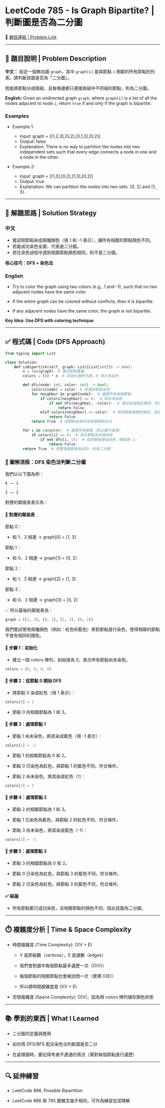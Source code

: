 # LeetCode 785 - Is Graph Bipartite? | 判斷圖是否為二分圖

🔗 [題目連結 | Problem Link](https://leetcode.com/problems/is-graph-bipartite/)

---

## 📘 題目說明 | Problem Description

**中文：**
給定一個無向圖 `graph`，其中 `graph[i]` 是與節點 `i` 相鄰的所有節點的列表。請判斷該圖是否為「二分圖」。

若能將節點分成兩組，且每條邊都只連接兩組中不同組的節點，則為二分圖。

**English:**
Given an undirected graph `graph`, where `graph[i]` is a list of all the nodes adjacent to node `i`, return `true` if and only if the graph is bipartite.

### Examples

- Example 1:

    - Input: graph = [[1,2,3],[0,2],[0,1,3],[0,2]]
    - Output: false
    - Explanation: There is no way to partition the nodes into two independent sets such that every edge connects a node in one and a node in the other.

- Example 2:
    - Input: graph = [[1,3],[0,2],[1,3],[0,2]]
    - Output: true
    - Explanation: We can partition the nodes into two sets: {0, 2} and {1, 3}.

---

## 🧠 解題思路 | Solution Strategy

### 中文
- 嘗試把節點染成兩種顏色（用 1 和 -1 表示），讓所有相鄰的節點顏色不同。
- 若能成功染色全圖，代表是二分圖。
- 若在染色過程中遇到相鄰節點顏色相同，則不是二分圖。

**核心技巧：DFS + 染色法**

### English
- Try to color the graph using two colors (e.g., 1 and -1), such that no two adjacent nodes have the same color.

- If the entire graph can be colored without conflicts, then it is bipartite.

- If any adjacent nodes have the same color, the graph is not bipartite.

**Key Idea: Use DFS with coloring technique**

---

## ✅ 程式碼 | Code (DFS Approach)

```python
from typing import List

class Solution:
    def isBipartite(self, graph: List[List[int]]) -> bool:
        n = len(graph)  # 圖的節點數量
        colors = [0] * n  # 初始化顏色列表，0 表示未染色

        def dfs(node: int, color: int) -> bool:
            colors[node] = color  # 將當前節點染色
            for neighbor in graph[node]:  # 遍歷所有相鄰節點
                if colors[neighbor] == 0:  # 若尚未染色
                    if not dfs(neighbor, -color):  # 嘗試染成相反顏色，若失敗則回傳 False
                        return False
                elif colors[neighbor] == color:  # 若相鄰節點顏色相同，違反二分圖定義
                    return False
            return True  # 該節點與其所有相鄰節點合法

        for i in range(n):  # 遍歷所有節點（防止圖不連通）
            if colors[i] == 0:  # 若此節點尚未被染色
                if not dfs(i, 1):  # 從該節點開始染色（預設為 1）
                    return False
        return True  # 若整張圖都染色成功，則為二分圖

```

### 🎨 圖解流程：DFS 染色法判斷二分圖
我們以以下圖為例：
```markdown
0 —— 1
|    |
3 —— 2
```
對應的鄰接表表示為：

#### 🧮 對應的鄰接表
節點 0：
- 和 1、3 相連 → graph[0] = [1, 3]

節點 1：
- 和 0、2 相連 → graph[1] = [0, 2]

節點 2：
- 和 1、3 相連 → graph[2] = [1, 3]

節點 3：
- 和 0、2 相連 → graph[3] = [0, 2]

✅ 所以最後的鄰接表為：
```python
graph = [[1, 3], [0, 2], [1, 3], [0, 2]]
```
我們嘗試使用兩種顏色（例如：紅色和藍色）來對節點進行染色，使得相鄰的節點不會有相同的顏色。

#### 🧭 步驟 1：初始化
- 建立一個 colors 陣列，初始值為 0，表示所有節點尚未染色。
```python
colors = [0, 0, 0, 0]
```
#### 🧭 步驟 2：從節點 0 開始 DFS
- 將節點 0 染成紅色（用 1 表示）：
```python
colors[0] = 1
```
- 節點 0 的相鄰節點為 1 和 3。

#### 🧭 步驟 3：處理節點 1
- 節點 1 尚未染色，將其染成藍色（用 -1 表示）：
```python
colors[1] = -1
```
- 節點 1 的相鄰節點為 0 和 2。

- 節點 0 已染色為紅色，與節點 1 的藍色不同，符合條件。

- 節點 2 尚未染色，將其染成紅色（1）：
```python
colors[2] = 1
```
#### 🧭 步驟 4：處理節點 2
- 節點 2 的相鄰節點為 1 和 3。

- 節點 1 已染色為藍色，與節點 2 的紅色不同，符合條件。

- 節點 3 尚未染色，將其染成藍色（-1）：
```python
colors[3] = -1
```
#### 🧭 步驟 5：處理節點 3
- 節點 3 的相鄰節點為 0 和 2。

- 節點 0 已染色為紅色，與節點 3 的藍色不同，符合條件。

- 節點 2 已染色為紅色，與節點 3 的藍色不同，符合條件。

#### ✅ 結論
- 所有節點都已成功染色，且相鄰節點的顏色不同，因此該圖為二分圖。

---

## ⏱️ 複雜度分析 | Time & Space Complexity
- 時間複雜度 (Time Complexity): O(V + E)
    - V 是節點數（vertices），E 是邊數（edges）

    - 我們會對圖中每個節點最多遍歷一次（O(V)）

    - 每個節點的相鄰節點也會被訪問一次（累積 O(E)）

    - 所以總時間複雜度是 O(V + E)

- 空間複雜度 (Space Complexity): O(V)，因為用 colors 陣列儲存顏色狀態

---

## 📚 學到的東西 | What I Learned
- 二分圖的定義與應用

- 如何用 DFS/BFS 配合染色法判斷圖是否二分

- 在處理圖時，要記得考慮不連通的情況（需對每個節點進行遍歷）

---

## 🔍 延伸練習
- LeetCode 886. Possible Bipartition

- LeetCode 886 與 785 題概念幾乎相同，可作為練習加深理解